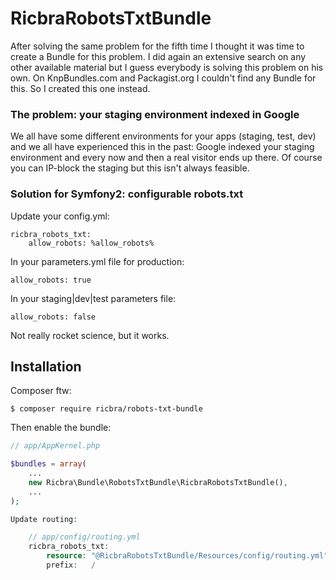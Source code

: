 RicbraRobotsTxtBundle
=====================

After solving the same problem for the fifth time I thought it was time to create a Bundle for this problem. I did again
an extensive search on any other available material but I guess everybody is solving this problem on his own. On
KnpBundles.com and Packagist.org I couldn't find any Bundle for this. So I created this one instead.

### The problem: your staging environment indexed in Google

We all have some different environments for your apps (staging, test, dev) and we all have experienced this in the past:
Google indexed your staging environment and every now and then a real visitor ends up there. Of course you can IP-block
the staging but this isn't always feasible.

### Solution for Symfony2: configurable robots.txt

Update your config.yml:

    ricbra_robots_txt:
        allow_robots: %allow_robots%

In your parameters.yml file for production:

    allow_robots: true

In your staging|dev|test parameters file:

    allow_robots: false

Not really rocket science, but it works.

## Installation

Composer ftw:

    $ composer require ricbra/robots-txt-bundle

Then enable the bundle:

```php
// app/AppKernel.php

$bundles = array(
    ...
    new Ricbra\Bundle\RobotsTxtBundle\RicbraRobotsTxtBundle(),
    ...
);

Update routing:

    // app/config/routing.yml
    ricbra_robots_txt:
        resource: "@RicbraRobotsTxtBundle/Resources/config/routing.yml"
        prefix:   /
